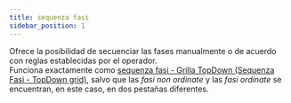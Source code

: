 ```yaml
---
title: sequenza fasi
sidebar_position: 1
---
```


Ofrece la posibilidad de secuenciar las fases manualmente o de acuerdo con reglas establecidas por el operador.  
Funciona exactamente como [sequenza fasi - Grilla TopDown (Sequenza Fasi - TopDown grid)](/docs/planning/capacity-requirements-planning/phase-sequences/phase-sequence-topdown), salvo que las *fasi non ordinate* y las *fasi ordinate* se encuentran, en este caso, en dos pestañas diferentes.